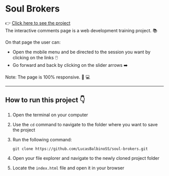 # Soul Brokers
👉 [Click here to see the project](https://lucasbalbinoss.github.io/soul-brokers/) <br>
 The interactive comments page is a web development training project. 📚

 On that page the user can:
 - Open the mobile menu and be directed to the session you want by clicking on the links 🖱️
 - Go forward and back by clicking on the slider arrows ➡️

Note: The page is 100% responsive. 📱 💻

---

## How to run this project 👇

1. Open the terminal on your computer
2. Use the `cd` command to navigate to the folder where you want to save the project
3. Run the following command:

   ```
   git clone https://github.com/LucasBalbinoSS/soul-brokers.git
   ```
5. Open your file explorer and navigate to the newly cloned project folder
6. Locate the `index.html` file and open it in your browser
